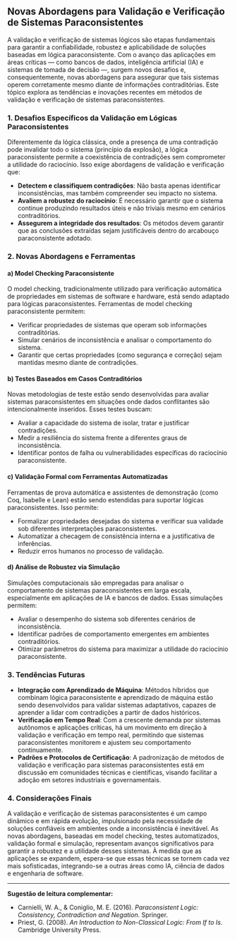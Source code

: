 
## Novas Abordagens para Validação e Verificação de Sistemas Paraconsistentes

A validação e verificação de sistemas lógicos são etapas fundamentais para garantir a confiabilidade, robustez e aplicabilidade de soluções baseadas em lógica paraconsistente. Com o avanço das aplicações em áreas críticas — como bancos de dados, inteligência artificial (IA) e sistemas de tomada de decisão —, surgem novos desafios e, consequentemente, novas abordagens para assegurar que tais sistemas operem corretamente mesmo diante de informações contraditórias. Este tópico explora as tendências e inovações recentes em métodos de validação e verificação de sistemas paraconsistentes.

### 1. Desafios Específicos da Validação em Lógicas Paraconsistentes

Diferentemente da lógica clássica, onde a presença de uma contradição pode invalidar todo o sistema (princípio da explosão), a lógica paraconsistente permite a coexistência de contradições sem comprometer a utilidade do raciocínio. Isso exige abordagens de validação e verificação que:

- **Detectem e classifiquem contradições**: Não basta apenas identificar inconsistências, mas também compreender seu impacto no sistema.
- **Avaliem a robustez do raciocínio**: É necessário garantir que o sistema continue produzindo resultados úteis e não triviais mesmo em cenários contraditórios.
- **Assegurem a integridade dos resultados**: Os métodos devem garantir que as conclusões extraídas sejam justificáveis dentro do arcabouço paraconsistente adotado.

### 2. Novas Abordagens e Ferramentas

#### a) **Model Checking Paraconsistente**

O model checking, tradicionalmente utilizado para verificação automática de propriedades em sistemas de software e hardware, está sendo adaptado para lógicas paraconsistentes. Ferramentas de model checking paraconsistente permitem:

- Verificar propriedades de sistemas que operam sob informações contraditórias.
- Simular cenários de inconsistência e analisar o comportamento do sistema.
- Garantir que certas propriedades (como segurança e correção) sejam mantidas mesmo diante de contradições.

#### b) **Testes Baseados em Casos Contraditórios**

Novas metodologias de teste estão sendo desenvolvidas para avaliar sistemas paraconsistentes em situações onde dados conflitantes são intencionalmente inseridos. Esses testes buscam:

- Avaliar a capacidade do sistema de isolar, tratar e justificar contradições.
- Medir a resiliência do sistema frente a diferentes graus de inconsistência.
- Identificar pontos de falha ou vulnerabilidades específicas do raciocínio paraconsistente.

#### c) **Validação Formal com Ferramentas Automatizadas**

Ferramentas de prova automática e assistentes de demonstração (como Coq, Isabelle e Lean) estão sendo estendidas para suportar lógicas paraconsistentes. Isso permite:

- Formalizar propriedades desejadas do sistema e verificar sua validade sob diferentes interpretações paraconsistentes.
- Automatizar a checagem de consistência interna e a justificativa de inferências.
- Reduzir erros humanos no processo de validação.

#### d) **Análise de Robustez via Simulação**

Simulações computacionais são empregadas para analisar o comportamento de sistemas paraconsistentes em larga escala, especialmente em aplicações de IA e bancos de dados. Essas simulações permitem:

- Avaliar o desempenho do sistema sob diferentes cenários de inconsistência.
- Identificar padrões de comportamento emergentes em ambientes contraditórios.
- Otimizar parâmetros do sistema para maximizar a utilidade do raciocínio paraconsistente.

### 3. Tendências Futuras

- **Integração com Aprendizado de Máquina**: Métodos híbridos que combinam lógica paraconsistente e aprendizado de máquina estão sendo desenvolvidos para validar sistemas adaptativos, capazes de aprender a lidar com contradições a partir de dados históricos.
- **Verificação em Tempo Real**: Com a crescente demanda por sistemas autônomos e aplicações críticas, há um movimento em direção à validação e verificação em tempo real, permitindo que sistemas paraconsistentes monitorem e ajustem seu comportamento continuamente.
- **Padrões e Protocolos de Certificação**: A padronização de métodos de validação e verificação para sistemas paraconsistentes está em discussão em comunidades técnicas e científicas, visando facilitar a adoção em setores industriais e governamentais.

### 4. Considerações Finais

A validação e verificação de sistemas paraconsistentes é um campo dinâmico e em rápida evolução, impulsionado pela necessidade de soluções confiáveis em ambientes onde a inconsistência é inevitável. As novas abordagens, baseadas em model checking, testes automatizados, validação formal e simulação, representam avanços significativos para garantir a robustez e a utilidade desses sistemas. À medida que as aplicações se expandem, espera-se que essas técnicas se tornem cada vez mais sofisticadas, integrando-se a outras áreas como IA, ciência de dados e engenharia de software.

---
**Sugestão de leitura complementar:**  
- Carnielli, W. A., & Coniglio, M. E. (2016). *Paraconsistent Logic: Consistency, Contradiction and Negation*. Springer.  
- Priest, G. (2008). *An Introduction to Non-Classical Logic: From If to Is*. Cambridge University Press.
```
